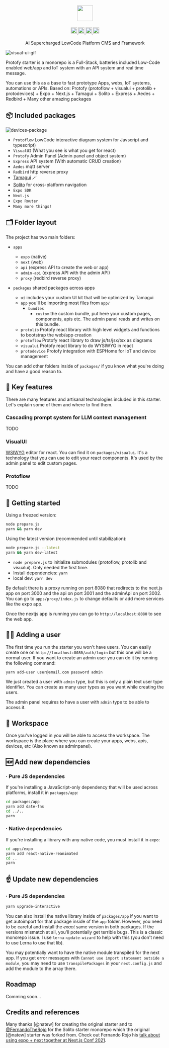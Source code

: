 <h3 align="center">
<image height="50" src="https://raw.githubusercontent.com/Protofy-xyz/Protofy/assets/logo-protofy.png">
</h3>

<h4 align="center">
  <a href="https://github.com/protofy-xyz/protofy/graphs/contributors">
    <img src="https://img.shields.io/github/contributors-anon/protofy-xyz/protofy?color=yellow&style=flat" alt="contributors" style="height: 20px;">
  </a>
  <a href="https://opensource.org/licenses/mit">
    <img src="https://img.shields.io/badge/mit-blue.svg?style=flat&label=license" alt="license" style="height: 20px;">
  </a>
  <a href="https://discord.gg/VpeZxMFfYW">
    <img src="https://img.shields.io/badge/discord-7289da.svg?style=flat&logo=discord" alt="discord" style="height: 20px;">
  </a>
  <a href="https://www.youtube.com/channel/UCmA8ZqKbySDRSVFPBrAAQ-g">
    <img src="https://img.shields.io/badge/youtube-d95652.svg?style=flat&logo=youtube" alt="youtube" style="height: 20px;">
  </a>
</h4>

<p align="center">AI Supercharged LowCode Platform CMS and Framework</p>

![visual-ui-gif](https://github.com/Protofy-xyz/Protofy/blob/assets/visualui-2.gif?raw=true)

Protofy starter is a monorepo is a Full-Stack, batteries included Low-Code enabled web/app and IoT system with an API system and real time message.

You can use this as a base to fast prototype Apps, webs, IoT systems, automations or APIs.
Based on: Protofy (protoflow + visualui + protolib + protodevices) + Expo + Next.js + Tamagui + Solito + Express + Aedes + Redbird + Many other amazing packages

## 📦 Included packages

![devices-package](https://github.com/Protofy-xyz/Protofy/blob/assets/device-1.gif?raw=true)

- `Protoflow` LowCode interactive diagram system for Javscript and typescript)
- `VisualUI` (What you see is what you get for react)
- `Protofy` Admin Panel (Admin panel and object system)
- `Express` API system (With automatic CRUD creation)
- `Aedes` mqtt server
- `Redbird` http reverse proxy
- [Tamagui](https://tamagui.dev) 🪄
- [Solito](https://solito.dev) for cross-platform navigation
- `Expo SDK`
- `Next.js`
- `Expo Router`
- `Many more things!`

## 🗂️ Folder layout
The project has two main folders: 

- `apps` 
  - `expo` (native)
  - `next` (web)
  - `api` (express API to create the web or app)
  - `admin-api` (express API with the admin API)
  - `proxy` (redbird reverse proxy)

- `packages` shared packages across apps
  - `ui` includes your custom UI kit that will be optimized by Tamagui
  - `app` you'll be importing most files from `app/`
    - `bundles`
      - `custom` the custom bundle, put here your custom pages, components, apis etc. The admin panel reads and writes on this bundle.
  - `protolib` Protofy react library with high level widgets and functions to bootstrap the web/app creation
  - `protoflow` Protofy react library to draw js/ts/jsx/tsx as diagrams
  - `visualui` Protofy react library to do WYSIWYG in react
  - `protodevice` Protofy integration with ESPHome for IoT and device management

You can add other folders inside of `packages/` if you know what you're doing and have a good reason to.

## 🔑 Key features
There are many features and artisanal technologies included in this starter. Let's explain some of them and where to find them.

### Cascading prompt system for LLM context management
TODO

### VisualUI
[WSIWYG](https://es.wikipedia.org/wiki/WYSIWYG) editor for react. You can find it on `packages/visualui`. It's a technology that you can use to edit your react components. It's used by the admin panel to edit custom pages.

### Protoflow
TODO

## 🚀 Getting started
Using a freezed version: 

```sh
node prepare.js
yarn && yarn dev
```

Using the latest version (recommended until stabilization):

```sh
node prepare.js --latest
yarn && yarn dev-latest
```

- `node prepare.js` to initialize submodules (protoflow, protolib and visualui). Only needed the first time.
- Install dependencies: `yarn`
- local dev: `yarn dev`

By default there is a proxy running on port 8080 that redirects to the next.js app on port 3000 and the api on port 3001 and the adminApi on port 3002. You can go to `apps/proxy/index.js` to change defaults or add more services like the expo app.

Once the nextjs app is running you can go to `http://localhost:8080` to see the web app. 

## 🙋‍♂️ Adding a user
The first time you run the starter you won't have users. You can easily create one on `http://localhost:8080/auth/login` but this one will be a normal user. If you want to create an admin user you can do it by running the following command:

```sh
yarn add-user user@email.com password admin
```
We just created a user with `admin` type, but this is only a plain text user type identifier. You can create as many user types as you want while creating the users. 

The admin panel requires to have a user with `admin` type to be able to access it.

## 🔨 Workspace


Once you've logged in you will be able to access the workspace. The workspace is the place where you can create your apps, webs, apis, devices, etc (Also known as adminpanel).

## 🆕 Add new dependencies

### · Pure JS dependencies

If you're installing a JavaScript-only dependency that will be used across platforms, install it in `packages/app`:

```sh
cd packages/app
yarn add date-fns
cd ../..
yarn
```

### ·  Native dependencies

If you're installing a library with any native code, you must install it in `expo`:

```sh
cd apps/expo
yarn add react-native-reanimated
cd ..
yarn
```

## ☝️ Update new dependencies

### · Pure JS dependencies

```sh
yarn upgrade-interactive
```

You can also install the native library inside of `packages/app` if you want to get autoimport for that package inside of the `app` folder. However, you need to be careful and install the _exact_ same version in both packages. If the versions mismatch at all, you'll potentially get terrible bugs. This is a classic monorepo issue. I use `lerna-update-wizard` to help with this (you don't need to use Lerna to use that lib).

You may potentially want to have the native module transpiled for the next app. If you get error messages with `Cannot use import statement outside a module`, you may need to use `transpilePackages` in your `next.config.js` and add the module to the array there.

## Roadmap
Comming soon...

## Credits and references
Many thanks [@natew] for creating the original starter and to [@FernandoTheRojo](https://twitter.com/fernandotherojo) for the Solito starter monorepo which the original [@natew] starter was forked from. Check out Fernando Rojo his [talk about using expo + next together at Next.js Conf 2021](https://www.youtube.com/watch?v=0lnbdRweJtA).